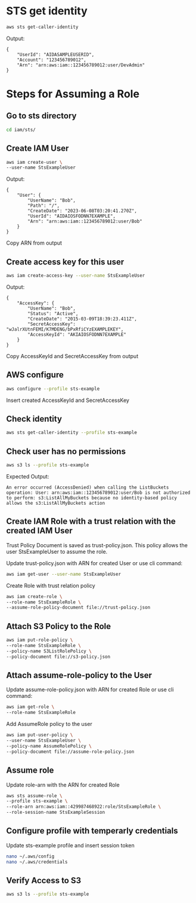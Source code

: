 # STS get identity

```sh
aws sts get-caller-identity
```
Output:
```
{
    "UserId": "AIDASAMPLEUSERID",
    "Account": "123456789012",
    "Arn": "arn:aws:iam::123456789012:user/DevAdmin"
}
```

# Steps for Assuming a Role
 
## Go to sts directory
```sh
cd iam/sts/
```

## Create IAM User
```sh
aws iam create-user \
--user-name StsExampleUser
```
Output:
```
{
    "User": {
        "UserName": "Bob",
        "Path": "/",
        "CreateDate": "2023-06-08T03:20:41.270Z",
        "UserId": "AIDAIOSFODNN7EXAMPLE",
        "Arn": "arn:aws:iam::123456789012:user/Bob"
    }
}
```

Copy ARN from output

## Create access key for this user
```sh
aws iam create-access-key --user-name StsExampleUser
```
Output:
```
{
    "AccessKey": {
        "UserName": "Bob",
        "Status": "Active",
        "CreateDate": "2015-03-09T18:39:23.411Z",
        "SecretAccessKey": "wJalrXUtnFEMI/K7MDENG/bPxRfiCYzEXAMPLEKEY",
        "AccessKeyId": "AKIAIOSFODNN7EXAMPLE"
    }
}
```

Copy AccessKeyId and SecretAccessKey from output

## AWS configure
```sh
aws configure --profile sts-example
```
Insert created AccessKeyId and SecretAccessKey

## Check identity
```sh
aws sts get-caller-identity --profile sts-example
```

## Check user has no permissions
```sh
aws s3 ls --profile sts-example
```

Expected Output:
```
An error occurred (AccessDenied) when calling the ListBuckets operation: User: arn:aws:iam::123456789012:user/Bob is not authorized to perform: s3:ListAllMyBuckets because no identity-based policy allows the s3:ListAllMyBuckets action
```

## Create IAM Role with a trust relation with the created IAM User
Trust Policy Document is saved as trust-policy.json. This policy allows the user StsExampleUser to assume the role.

Update trust-policy.json with ARN for created User or use cli command: 
```sh
aws iam get-user --user-name StsExampleUser
```

Create Role with trust relation policy
```sh
aws iam create-role \
--role-name StsExampleRole \
--assume-role-policy-document file://trust-policy.json
```

## Attach S3 Policy to the Role
```sh
aws iam put-role-policy \
--role-name StsExampleRole \
--policy-name S3ListRolePolicy \
--policy-document file://s3-policy.json
```

## Attach assume-role-policy to the User

Update assume-role-policy.json with ARN for created Role or use cli command: 
```sh
aws iam get-role \
--role-name StsExampleRole
```

Add AssumeRole policy to the user
```sh
aws iam put-user-policy \
--user-name StsExampleUser \
--policy-name AssumeRolePolicy \
--policy-document file://assume-role-policy.json
```

<!-- ## Check list of attached policies
```sh
aws iam list-attached-role-policies \
--role-name StsExampleRole
```
```sh
aws iam list-attached-user-policies \
--user-name StsExampleUser
``` -->

## Assume role
Update role-arn with the ARN for created Role
```sh
aws sts assume-role \
--profile sts-example \
--role-arn arn:aws:iam::429987468922:role/StsExampleRole \
--role-session-name StsExampleSession
```

## Configure profile with temperarly credentials
Update sts-example profile and insert session token
```sh
nano ~/.aws/config
nano ~/.aws/credentials
```

## Verify Access to S3
```sh
aws s3 ls --profile sts-example
```